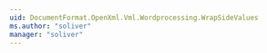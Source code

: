 ```yaml
---
uid: DocumentFormat.OpenXml.Vml.Wordprocessing.WrapSideValues
ms.author: "soliver"
manager: "soliver"
---
```

